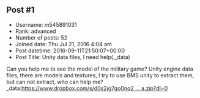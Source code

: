 ## Post #1
- Username: m545891031
- Rank: advanced
- Number of posts: 52
- Joined date: Thu Jul 21, 2016 4:04 am
- Post datetime: 2016-09-11T21:50:07+00:00
- Post Title: Unity data files, I need help(._data)

Can you help me to see the model of the military game? Unity engine data files, there are models and textures, I try to use BMS unity to extract them, but can not extract, who can help me?
_data:[https://www.dropbox.com/s/d0s2jg7go0nq2 ... a.zip?dl=0](https://www.dropbox.com/s/d0s2jg7go0nq2vv/__data.zip?dl=0)
